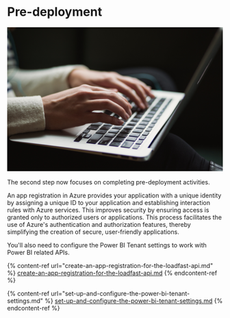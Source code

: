 # Pre-deployment

![](../../../.gitbook/assets/kaitlyn-baker-vZJdYl5JVXY-unsplash.jpg)

The second step now focuses on completing pre-deployment activities.&#x20;

An app registration in Azure provides your application with a unique identity by assigning a unique ID to your application and establishing interaction rules with Azure services. This improves security by ensuring access is granted only to authorized users or applications. This process facilitates the use of Azure's authentication and authorization features, thereby simplifying the creation of secure, user-friendly applications.&#x20;

You'll also need to configure the Power BI Tenant settings to work with Power BI related APIs.

{% content-ref url="create-an-app-registration-for-the-loadfast-api.md" %}
[create-an-app-registration-for-the-loadfast-api.md](create-an-app-registration-for-the-loadfast-api.md)
{% endcontent-ref %}

{% content-ref url="set-up-and-configure-the-power-bi-tenant-settings.md" %}
[set-up-and-configure-the-power-bi-tenant-settings.md](set-up-and-configure-the-power-bi-tenant-settings.md)
{% endcontent-ref %}
